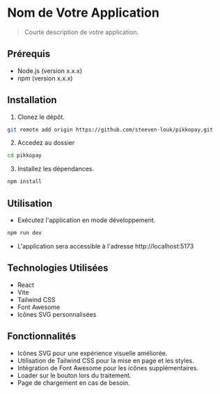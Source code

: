 # Nom de Votre Application

> Courte description de votre application.

## Prérequis

- Node.js (version x.x.x)
- npm (version x.x.x)

## Installation

1. Clonez le dépôt.

```sh
git remote add origin https://github.com/steeven-louk/pikkopay.git
```

2. Accedez au dossier

```sh
cd pikkopay
```

3. Installez les dépendances.

```sh
npm install
```

## Utilisation

- Exécutez l'application en mode développement.

```sh
npm run dev
```

- L'application sera accessible à l'adresse http://localhost:5173

## Technologies Utilisées
- React
- Vite
- Tailwind CSS
- Font Awesome
- Icônes SVG personnalisées

## Fonctionnalités
- Icônes SVG pour une expérience visuelle améliorée.
- Utilisation de Tailwind CSS pour la mise en page et les styles.
- Intégration de Font Awesome pour les icônes supplémentaires.
- Loader sur le bouton lors du traitement.
- Page de chargement en cas de besoin.
